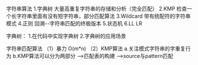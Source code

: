 字符串算法
1.字典树
大量高重复字符串的存储和分析（完全匹配）
2.KMP
检查一个长字符串里面有没有短字符串，部分匹配算法
3.Wildcard
带有统配符的字符串模式
4.正则
回溯--字符串匹配的终极版本
5.状态机
6.LL LR

字典树：
1.在代码中实现字典树
2.字典树的应用场景

字符串匹配算法
（1）暴力  O(m*n)
（2）KMP算法
a.关注模式字符串的字重复行为
b.KMP算法可以分为两部分
   -->匹配表的构建
   -->source与pattern匹配



